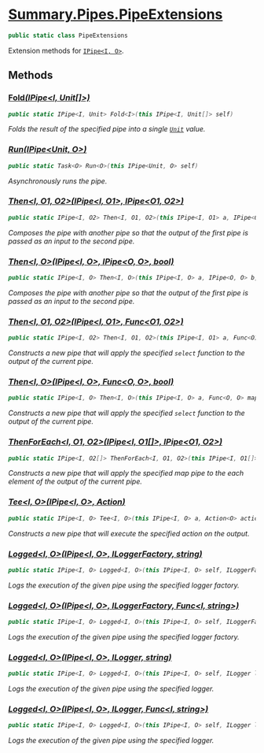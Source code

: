 # [Summary.Pipes.PipeExtensions](../src/Core/Pipes/PipeExtensions.cs#L9)
```cs
public static class PipeExtensions
```

Extension methods for [`IPipe<I, O>`](./Summary.Pipes.IPipe{I,O}.md).

## Methods
### [Fold<I>(IPipe<I, Unit[]>)](../src/Core/Pipes/PipeExtensions.cs#L14)
```cs
public static IPipe<I, Unit> Fold<I>(this IPipe<I, Unit[]> self)
```

Folds the result of the specified pipe into a single [`Unit`](./Summary.Pipes.Unit.md) value.

### [Run<O>(IPipe<Unit, O>)](../src/Core/Pipes/PipeExtensions.cs#L20)
```cs
public static Task<O> Run<O>(this IPipe<Unit, O> self)
```

Asynchronously runs the pipe.

### [Then<I, O1, O2>(IPipe<I, O1>, IPipe<O1, O2>)](../src/Core/Pipes/PipeExtensions.cs#L26)
```cs
public static IPipe<I, O2> Then<I, O1, O2>(this IPipe<I, O1> a, IPipe<O1, O2> b)
```

Composes the pipe with another pipe so that the output of the first pipe is passed as an input to the second pipe.

### [Then<I, O>(IPipe<I, O>, IPipe<O, O>, bool)](../src/Core/Pipes/PipeExtensions.cs#L32)
```cs
public static IPipe<I, O> Then<I, O>(this IPipe<I, O> a, IPipe<O, O> b, bool when)
```

Composes the pipe with another pipe so that the output of the first pipe is passed as an input to the second pipe.

### [Then<I, O1, O2>(IPipe<I, O1>, Func<O1, O2>)](../src/Core/Pipes/PipeExtensions.cs#L38)
```cs
public static IPipe<I, O2> Then<I, O1, O2>(this IPipe<I, O1> a, Func<O1, O2> map)
```

Constructs a new pipe that will apply the specified `select` function to the output of the current pipe.

### [Then<I, O>(IPipe<I, O>, Func<O, O>, bool)](../src/Core/Pipes/PipeExtensions.cs#L44)
```cs
public static IPipe<I, O> Then<I, O>(this IPipe<I, O> a, Func<O, O> map, bool when)
```

Constructs a new pipe that will apply the specified `select` function to the output of the current pipe.

### [ThenForEach<I, O1, O2>(IPipe<I, O1[]>, IPipe<O1, O2>)](../src/Core/Pipes/PipeExtensions.cs#L50)
```cs
public static IPipe<I, O2[]> ThenForEach<I, O1, O2>(this IPipe<I, O1[]> a, IPipe<O1, O2> b)
```

Constructs a new pipe that will apply the specified map pipe to the each element of the output of the current pipe.

### [Tee<I, O>(IPipe<I, O>, Action<O>)](../src/Core/Pipes/PipeExtensions.cs#L56)
```cs
public static IPipe<I, O> Tee<I, O>(this IPipe<I, O> a, Action<O> action)
```

Constructs a new pipe that will execute the specified action on the output.

### [Logged<I, O>(IPipe<I, O>, ILoggerFactory, string)](../src/Core/Pipes/PipeExtensions.cs#L62)
```cs
public static IPipe<I, O> Logged<I, O>(this IPipe<I, O> self, ILoggerFactory factory, string message)
```

Logs the execution of the given pipe using the specified logger factory.

### [Logged<I, O>(IPipe<I, O>, ILoggerFactory, Func<I, string>)](../src/Core/Pipes/PipeExtensions.cs#L66)
```cs
public static IPipe<I, O> Logged<I, O>(this IPipe<I, O> self, ILoggerFactory factory, Func<I, string> message)
```

Logs the execution of the given pipe using the specified logger factory.

### [Logged<I, O>(IPipe<I, O>, ILogger, string)](../src/Core/Pipes/PipeExtensions.cs#L72)
```cs
public static IPipe<I, O> Logged<I, O>(this IPipe<I, O> self, ILogger logger, string message)
```

Logs the execution of the given pipe using the specified logger.

### [Logged<I, O>(IPipe<I, O>, ILogger, Func<I, string>)](../src/Core/Pipes/PipeExtensions.cs#L76)
```cs
public static IPipe<I, O> Logged<I, O>(this IPipe<I, O> self, ILogger logger, Func<I, string> message)
```

Logs the execution of the given pipe using the specified logger.

